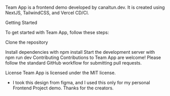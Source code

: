 Team App is a frontend demo developed by canaltun.dev. It is created using NextJS, TailwindCSS, and Vercel CD/CI.

Getting Started

To get started with Team App, follow these steps:

Clone the repository

Install dependencies with npm install
Start the development server with npm run dev
Contributing
Contributions to Team App are welcome! Please follow the standard GitHub workflow for submitting pull requests.

License
Team App is licensed under the MIT license.
* I took this design from figma, and I used this only for my personal Frontend Project demo. Thanks for the creators.
